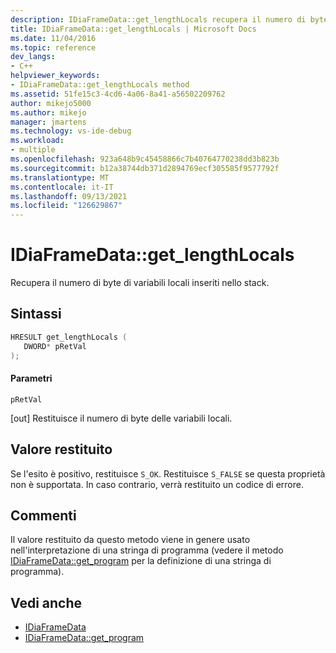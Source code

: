 ```yaml
---
description: IDiaFrameData::get_lengthLocals recupera il numero di byte di variabili locali inseriti nello stack.
title: IDiaFrameData::get_lengthLocals | Microsoft Docs
ms.date: 11/04/2016
ms.topic: reference
dev_langs:
- C++
helpviewer_keywords:
- IDiaFrameData::get_lengthLocals method
ms.assetid: 51fe15c3-4cd6-4a06-8a41-a56502209762
author: mikejo5000
ms.author: mikejo
manager: jmartens
ms.technology: vs-ide-debug
ms.workload:
- multiple
ms.openlocfilehash: 923a648b9c45458866c7b40764770238dd3b823b
ms.sourcegitcommit: b12a38744db371d2894769ecf305585f9577792f
ms.translationtype: MT
ms.contentlocale: it-IT
ms.lasthandoff: 09/13/2021
ms.locfileid: "126629867"
---
```

# <a name="idiaframedataget_lengthlocals"></a>IDiaFrameData::get_lengthLocals
Recupera il numero di byte di variabili locali inseriti nello stack.

## <a name="syntax"></a>Sintassi

```C++
HRESULT get_lengthLocals ( 
   DWORD* pRetVal
);
```

#### <a name="parameters"></a>Parametri
 `pRetVal`

[out] Restituisce il numero di byte delle variabili locali.

## <a name="return-value"></a>Valore restituito
 Se l'esito è positivo, restituisce `S_OK`. Restituisce `S_FALSE` se questa proprietà non è supportata. In caso contrario, verrà restituito un codice di errore.

## <a name="remarks"></a>Commenti
 Il valore restituito da questo metodo viene in genere usato nell'interpretazione di una stringa di programma (vedere il metodo [IDiaFrameData::get_program](../../debugger/debug-interface-access/idiaframedata-get-program.md) per la definizione di una stringa di programma).

## <a name="see-also"></a>Vedi anche
- [IDiaFrameData](../../debugger/debug-interface-access/idiaframedata.md)
- [IDiaFrameData::get_program](../../debugger/debug-interface-access/idiaframedata-get-program.md)

